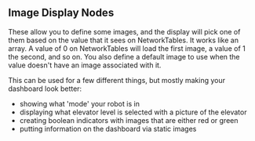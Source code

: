 ## Image Display Nodes

These allow you to define some images, and the display will pick one of them based on the value that it sees on NetworkTables.
It works like an array. A value of 0 on NetworkTables will load the first image, a value of 1 the second, and so on.
You also define a default image to use when the value doesn't have an image associated with it.

This can be used for a few different things, but mostly making your dashboard look better:
* showing what 'mode' your robot is in
* displaying what elevator level is selected with a picture of the elevator
* creating boolean indicators with images that are either red or green
* putting information on the dashboard via static images
